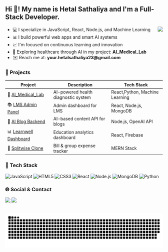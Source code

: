 <h2 align="left">Hi 👋! My name is Hetal Sathaliya and I'm a Full-Stack Developer.</h2>

<img align="right" height="150" src="https://variety.com/wp-content/uploads/2022/06/preview.jpg" />

<ul>
  <li>💻 I specialize in JavaScript, React, Node.js, and Machine Learning</li>
  <li>📊 I build powerful web apps and smart AI systems</li>
  <li>📈 I'm focused on continuous learning and innovation</li>
  <li>🔬 Exploring healthcare through AI in my project: <strong>AI_Medical_Lab</strong></li>
  <li>✉️ Reach me at: <strong>your.hetalsathaliya23@gmail.com</strong></li>
</ul>

<h3>🚀 Projects</h3>

<table>
  <thead>
    <tr>
      <th>Project</th>
      <th>Description</th>
      <th>Tech Stack</th>
    </tr>
  </thead>
  <tbody>
    <tr>
      <td>🔬 <a href="https://github.com/Hhetal/AI_Medical_Lab">AI_Medical_Lab</a></td>
      <td>AI-powered health diagnostic system</td>
      <td>React,Python, Machine Learning</td>
    </tr>
    <tr>
      <td>📚 <a href="https://github.com/Hhetal/lms-admin">LMS Admin Panel</a></td>
      <td>Admin dashboard for LMS</td>
      <td>React, Node.js, MongoDB</td>
    </tr>
    <tr>
      <td>🧠 <a href="https://github.com/Hhetal/ai-blog-backend">AI Blog Backend</a></td>
      <td>AI-based content API for blogs</td>
      <td>Node.js, OpenAI API</td>
    </tr>
    <tr>
      <td>📊 <a href="https://github.com/Hhetal/learnwell-deshbord">Learnwell Dashboard</a></td>
      <td>Education analytics dashboard</td>
      <td>React, Firebase</td>
    </tr>
    <tr>
      <td>💸 <a href="https://github.com/Hhetal/splitewise">Splitwise Clone</a></td>
      <td>Bill & group expense tracker</td>
      <td>MERN Stack</td>
    </tr>
  </tbody>
</table>

<h3>🧰 Tech Stack</h3>

<p align="left">
  <img src="https://cdn.jsdelivr.net/gh/devicons/devicon/icons/javascript/javascript-original.svg" height="40" alt="JavaScript" />
  <img src="https://cdn.jsdelivr.net/gh/devicons/devicon/icons/html5/html5-original.svg" height="40" alt="HTML5" />
  <img src="https://cdn.jsdelivr.net/gh/devicons/devicon/icons/css3/css3-original.svg" height="40" alt="CSS3" />
  <img src="https://cdn.jsdelivr.net/gh/devicons/devicon/icons/react/react-original.svg" height="40" alt="React" />
  <img src="https://cdn.jsdelivr.net/gh/devicons/devicon/icons/nodejs/nodejs-original.svg" height="40" alt="Node.js" />
  <img src="https://cdn.jsdelivr.net/gh/devicons/devicon/icons/mongodb/mongodb-original.svg" height="40" alt="MongoDB" />
  <img src="https://cdn.jsdelivr.net/gh/devicons/devicon/icons/python/python-original.svg" height="40" alt="Python" />
</p>

<h3>🌐 Social & Contact</h3>

<p>
  <a href="mailto:your.hetalsathaliya23@gmail.com" target="_blank">
    <img src="https://img.shields.io/static/v1?message=Gmail&logo=gmail&label=&color=D14836&logoColor=white&style=for-the-badge" height="35" />
  </a>
  <a href="https://www.linkedin.com/in/hetal-sathaliya/" target="_blank">
    <img src="https://img.shields.io/static/v1?message=LinkedIn&logo=linkedin&label=&color=0077B5&logoColor=white&style=for-the-badge" height="35" />
  </a>
</p>

<br clear="both" />

<img src="https://raw.githubusercontent.com/Platane/Platane/output/github-contribution-grid-snake.svg" alt="Snake animation" />
